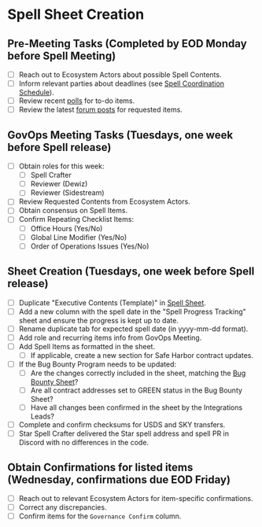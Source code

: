 # Spell Sheet Creation

## Pre-Meeting Tasks (Completed by EOD Monday before Spell Meeting)

- [ ] Reach out to Ecosystem Actors about possible Spell Contents.
- [ ] Inform relevant parties about deadlines (see [Spell Coordination Schedule](https://github.com/sky-ecosystem/pe-checklists/blob/master/spell/spell-crafter-mainnet-workflow.md#spell-coordination-schedule)).
- [ ] Review recent [polls](https://vote.sky.money/polling) for to-do items.
- [ ] Review the latest [forum posts](https://forum.sky.money/latest) for requested items.

## GovOps Meeting Tasks (Tuesdays, one week before Spell release)

- [ ] Obtain roles for this week:
    - [ ] Spell Crafter
    - [ ] Reviewer (Dewiz)
    - [ ] Reviewer (Sidestream)
- [ ] Review Requested Contents from Ecosystem Actors.
- [ ] Obtain consensus on Spell Items.
- [ ] Confirm Repeating Checklist Items:
    - [ ] Office Hours (Yes/No)
    - [ ] Global Line Modifier (Yes/No)
    - [ ] Order of Operations Issues (Yes/No)

## Sheet Creation (Tuesdays, one week before Spell release)

- [ ] Duplicate "Executive Contents (Template)" in [Spell Sheet](https://docs.google.com/spreadsheets/d/1w_z5WpqxzwreCcaveB2Ye1PP5B8QAHDglzyxKHG3CHw/edit?usp=sharing).
- [ ] Add a new column with the spell date in the "Spell Progress Tracking" sheet and ensure the progress is kept up to date.
- [ ] Rename duplicate tab for expected spell date (in yyyy-mm-dd format).
- [ ] Add role and recurring items info from GovOps Meeting.
- [ ] Add Spell Items as formatted in the sheet.    
    - [ ] If applicable, create a new section for Safe Harbor contract updates. 
- [ ] If the Bug Bounty Program needs to be updated:
    - [ ] Are the changes correctly included in the sheet, matching the [Bug Bounty Sheet](https://docs.google.com/spreadsheets/d/1e_KOYOeBGaA5EG3Xqco6lOP_a0zV4Vrm3w5-dqFk00U/edit?gid=1121763694#gid=1121763694)?
    - [ ] Are all contract addresses set to GREEN status in the Bug Bounty Sheet? 
    - [ ] Have all changes been confirmed in the sheet by the Integrations Leads?
- [ ] Complete and confirm checksums for USDS and SKY transfers.
- [ ] Star Spell Crafter delivered the Star spell address and spell PR in Discord with no differences in the code.

## Obtain Confirmations for listed items (Wednesday, confirmations due EOD Friday) 

- [ ] Reach out to relevant Ecosystem Actors for item-specific confirmations.
- [ ] Correct any discrepancies.
- [ ] Confirm items for the `Governance Confirm` column.
